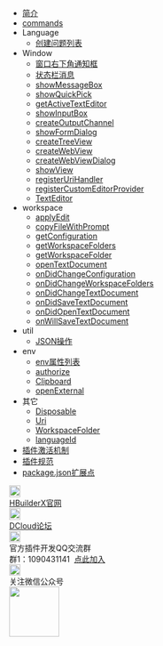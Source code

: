 * [简介](/ExtensionDocs/Api/README.md)
* [commands](/ExtensionDocs/Api/commands.md)
* Language
    * [创建问题列表](/ExtensionDocs/Api/languages/createDiagnosticCollection.md)
* Window
    * [窗口右下角通知框](/ExtensionDocs/Api/windows/Message.md)
    * [状态栏消息](/ExtensionDocs/Api/windows/StatusBar.md)
    * [showMessageBox](/ExtensionDocs/Api/windows/showMessageBox.md)
    * [showQuickPick](/ExtensionDocs/Api/windows/showQuickPick.md)
    * [getActiveTextEditor](/ExtensionDocs/Api/windows/getActiveTextEditor.md)
    * [showInputBox](/ExtensionDocs/Api/windows/showInputBox.md)
    * [createOutputChannel](/ExtensionDocs/Api/windows/createOutputChannel.md)
    * [showFormDialog](/ExtensionDocs/Api/windows/showFormDialog.md)
    * [createTreeView](/ExtensionDocs/Api/windows/createTreeView.md)
    * [createWebView](/ExtensionDocs/Api/windows/createWebView.md)
    * [createWebViewDialog](/ExtensionDocs/Api/windows/createWebViewDialog.md)
    * [showView](/ExtensionDocs/Api/windows/showView.md)
    * [registerUriHandler](/ExtensionDocs/Api/windows/registerUriHandler.md)
    * [registerCustomEditorProvider](/ExtensionDocs/Api/windows/registerCustomEditorProvider.md)
    * [TextEditor](/ExtensionDocs/Api/windows/TextEditor.md)
* workspace
    * [applyEdit](/ExtensionDocs/Api/workspace/applyEdit.md)
    * [copyFileWithPrompt](/ExtensionDocs/Api/workspace/copyFileWithPrompt.md)
    * [getConfiguration](/ExtensionDocs/Api/workspace/getConfiguration.md)
    * [getWorkspaceFolders](/ExtensionDocs/Api/workspace/getWorkspaceFolders.md)
    * [getWorkspaceFolder](/ExtensionDocs/Api/workspace/getWorkspaceFolder.md)
    * [openTextDocument](/ExtensionDocs/Api/workspace/openTextDocument.md)
    * [onDidChangeConfiguration](/ExtensionDocs/Api/workspace/onDidChangeConfiguration.md)
    * [onDidChangeWorkspaceFolders](/ExtensionDocs/Api/workspace/onDidChangeWorkspaceFolders.md)
    * [onDidChangeTextDocument](/ExtensionDocs/Api/workspace/onDidChangeTextDocument.md)
    * [onDidSaveTextDocument](/ExtensionDocs/Api/workspace/onDidSaveTextDocument.md)
    * [onDidOpenTextDocument](/ExtensionDocs/Api/workspace/onDidOpenTextDocument.md)
    * [onWillSaveTextDocument](/ExtensionDocs/Api/workspace/onWillSaveTextDocument.md)
* util
    * [JSON操作](/ExtensionDocs/Api/util/json.md)
* env
    * [env属性列表](/ExtensionDocs/Api/env/readme.md)
    * [authorize](/ExtensionDocs/Api/env/authorize.md)
    * [Clipboard](/ExtensionDocs/Api/env/Clipboard.md)
    * [openExternal](/ExtensionDocs/Api/env/openExternal.md)
* 其它
    * [Disposable](/ExtensionDocs/Api/other/Disposable.md)
    * [Uri](/ExtensionDocs/Api/other/Uri.md)
    * [WorkspaceFolder](/ExtensionDocs/Api/other/WorkspaceFolder.md)
    * [languageId](/ExtensionDocs/Api/other/languageId.md)
* [插件激活机制](/ExtensionDocs/activation_event.md)
* [插件规范](/ExtensionDocs/manifest.md)
* [package.json扩展点](/ExtensionDocs/ContributionPoints/README.md)
<div class="contact-box">
  <a href="https://www.dcloud.io/hbuilderx.html" target="_blank" class="contact-item">
    <img src="/static/favicon/favicon.png" width="20" height="21">
    <div class="contact-smg">
      <div>HBuilderX官网</div>
    </div>
  </a>
  <a href="https://ask.dcloud.net.cn/explore/" target="_blank" class="contact-item">
    <img src="/static/icon/ask.png" width="20" height="21">
    <div class="contact-smg">
      <div>DCloud论坛</div>
    </div>
  </a>
  <div class="contact-item">
    <img src="/static/icon/qq.png" width="20" height="20" />
    <div class="contact-smg">
      <div>官方插件开发QQ交流群</div>
      <div>群1：1090431141 &nbsp;<a target="_blank" href="https://qm.qq.com/cgi-bin/qm/qr?k=RrAC77FPpgT213CVSRw-hXOUEzNLR53Q&jump_from=webapi">点此加入</a>
      </div>
    </div>
  </div>
  <div class="contact-item">
    <img src="/static/icon/weixin@2x.png" width="20" height="20" />
    <div class="contact-smg">
      <div>关注微信公众号</div>
      <img src="/static/icon/weixin.jpeg" width="90" height="90" />
    </div>
  </div>
</div>
